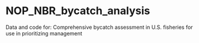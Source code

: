 # NOP_NBR_bycatch_analysis
Data and code for: Comprehensive bycatch assessment in U.S. fisheries for use in prioritizing management

